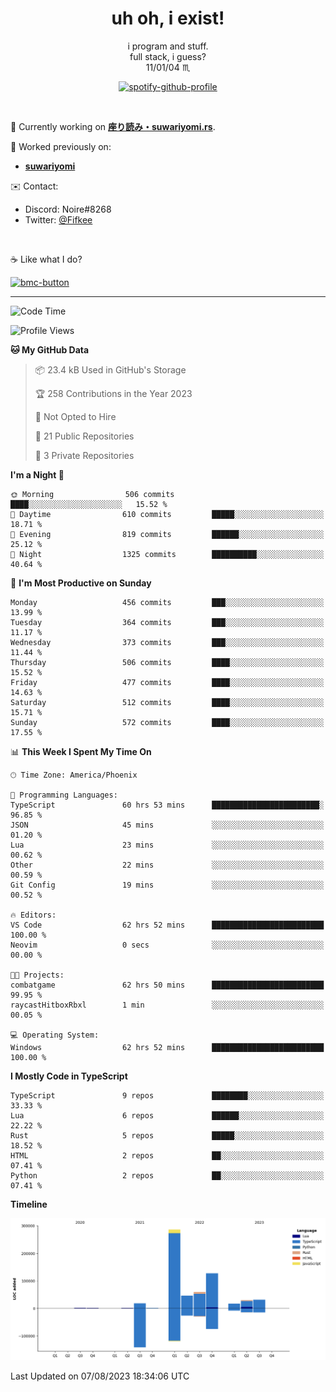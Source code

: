 <!--
**Nowaaru/nowaaru** is a ✨ _special_ ✨ repository because its `README.md` (this file) appears on your GitHub profile.

Here are some ideas to get you started:

- 🔭 I’m currently working on ...
- 🌱 I’m currently learning ...
- 👯 I’m looking to collaborate on ...
- 🤔 I’m looking for help with ...
- 💬 Ask me about ...
- 📫 How to reach me: ...
- 😄 Pronouns: ...
- ⚡ Fun fact: ...
-->

<h1 align="center"> uh oh, i exist!</h1>

<p align="center">
  i program and stuff.<br/>
  full stack, i guess?<br/>
  11/01/04 ♏ 
</p>

<!--
<p align="center">
╭──────────────────────────╮<br/>
│                        <a href="https://open.spotify.com/track/5iY3ZEHlQGFosdnROBDIg7?si=d7fd7fe8c7a747a1">Lavender</a>                      │<br/>
│               <a href="https://open.spotify.com/artist/6oeSQ4qmDQ7n89Rdt6tLLn?si=2773a05ce8b94a6c"><code>Rav</code></a>, <a href="https://open.spotify.com/artist/3vxcGARzVb3sETtt0Jxp7v?si=a4d26afacb46454f"><code>Kill Bill: The Rapper</code></a>               │<br/>
│             00:29 <a href="https://www.youtube.com/watch?v=dQw4w9WgXcQ">━━⬤</a>─────── 02:19              │<br/>
╰──────────────────────────╯<br/>
</p>
-->

<div align="center">

[![spotify-github-profile](https://spotify-github-profile.vercel.app/api/view?uid=fifkee&cover_image=true&theme=novatorem&bar_color=53b14f&bar_color_cover=true)](https://spotify-github-profile.vercel.app/api/view?uid=fifkee&redirect=true)

</div>
<br />

🦀 Currently working on **[座り読み・suwariyomi.rs](https://github.com/Nowaaru/suwariyomi.rs)**.

💫 Worked previously on: 
- **[suwariyomi](https://github.com/Nowaaru/suwariyomi)**



✉️ Contact:
- Discord: Noire#8268
- Twitter: <a href=https://twitter.com/@Fifkee>@Fifkee</a>

<br />

☕ Like what I do?

<a href="https://www.buymeacoffee.com/noire">
<img width="136" alt="bmc-button" src="https://user-images.githubusercontent.com/16274568/185726271-65d08167-e68c-49b1-bc12-8813b73cf0c0.png"></a>


---

<!--START_SECTION:waka-->
![Code Time](http://img.shields.io/badge/Code%20Time-509%20hrs%2014%20mins-blue)

![Profile Views](http://img.shields.io/badge/Profile%20Views-0-blue)

**🐱 My GitHub Data** 

> 📦 23.4 kB Used in GitHub's Storage 
 > 
> 🏆 258 Contributions in the Year 2023
 > 
> 🚫 Not Opted to Hire
 > 
> 📜 21 Public Repositories 
 > 
> 🔑 3 Private Repositories 
 > 
**I'm a Night 🦉** 

```text
🌞 Morning                506 commits         ████░░░░░░░░░░░░░░░░░░░░░   15.52 % 
🌆 Daytime                610 commits         █████░░░░░░░░░░░░░░░░░░░░   18.71 % 
🌃 Evening                819 commits         ██████░░░░░░░░░░░░░░░░░░░   25.12 % 
🌙 Night                  1325 commits        ██████████░░░░░░░░░░░░░░░   40.64 % 
```
📅 **I'm Most Productive on Sunday** 

```text
Monday                   456 commits         ███░░░░░░░░░░░░░░░░░░░░░░   13.99 % 
Tuesday                  364 commits         ███░░░░░░░░░░░░░░░░░░░░░░   11.17 % 
Wednesday                373 commits         ███░░░░░░░░░░░░░░░░░░░░░░   11.44 % 
Thursday                 506 commits         ████░░░░░░░░░░░░░░░░░░░░░   15.52 % 
Friday                   477 commits         ████░░░░░░░░░░░░░░░░░░░░░   14.63 % 
Saturday                 512 commits         ████░░░░░░░░░░░░░░░░░░░░░   15.71 % 
Sunday                   572 commits         ████░░░░░░░░░░░░░░░░░░░░░   17.55 % 
```


📊 **This Week I Spent My Time On** 

```text
🕑︎ Time Zone: America/Phoenix

💬 Programming Languages: 
TypeScript               60 hrs 53 mins      ████████████████████████░   96.85 % 
JSON                     45 mins             ░░░░░░░░░░░░░░░░░░░░░░░░░   01.20 % 
Lua                      23 mins             ░░░░░░░░░░░░░░░░░░░░░░░░░   00.62 % 
Other                    22 mins             ░░░░░░░░░░░░░░░░░░░░░░░░░   00.59 % 
Git Config               19 mins             ░░░░░░░░░░░░░░░░░░░░░░░░░   00.52 % 

🔥 Editors: 
VS Code                  62 hrs 52 mins      █████████████████████████   100.00 % 
Neovim                   0 secs              ░░░░░░░░░░░░░░░░░░░░░░░░░   00.00 % 

🐱‍💻 Projects: 
combatgame               62 hrs 50 mins      █████████████████████████   99.95 % 
raycastHitboxRbxl        1 min               ░░░░░░░░░░░░░░░░░░░░░░░░░   00.05 % 

💻 Operating System: 
Windows                  62 hrs 52 mins      █████████████████████████   100.00 % 
```

**I Mostly Code in TypeScript** 

```text
TypeScript               9 repos             ████████░░░░░░░░░░░░░░░░░   33.33 % 
Lua                      6 repos             ██████░░░░░░░░░░░░░░░░░░░   22.22 % 
Rust                     5 repos             █████░░░░░░░░░░░░░░░░░░░░   18.52 % 
HTML                     2 repos             ██░░░░░░░░░░░░░░░░░░░░░░░   07.41 % 
Python                   2 repos             ██░░░░░░░░░░░░░░░░░░░░░░░   07.41 % 
```



**Timeline**

![Lines of Code chart](https://raw.githubusercontent.com/Nowaaru/Nowaaru/main/assets/bar_graph.png)


 Last Updated on 07/08/2023 18:34:06 UTC
<!--END_SECTION:waka-->

<!--
[![Nowaaru's GitHub stats](https://github-readme-stats.vercel.app/api?username=Nowaaru&theme=dracula&show_icons=true)](https://github.com/anuraghazra/github-readme-stats)

[![Top Langs](https://github-readme-stats.vercel.app/api/top-langs/?username=Nowaaru&layout=compact&theme=dracula)](https://github.com/anuraghazra/github-readme-stats)
-->
